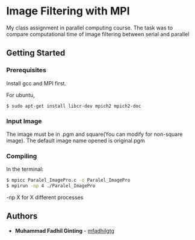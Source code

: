 # Image Filtering with MPI

My class assignment in parallel computing course. The task was to compare computational time of image filtering between serial and parallel

## Getting Started

### Prerequisites

Install gcc and MPI first.

For ubuntu,
```
$ sudo apt-get install libcr-dev mpich2 mpich2-doc
```
### Input Image
The image must be in .pgm and square(You can modify for non-square image).
The default image name opened is original.pgm

### Compiling
In the terminal:
  ```bash
  $ mpicc Paralel_ImagePro.c -o Paralel_ImagePro
  $ mpirun -np 4 ./Paralel_ImagePro
  ```
  -np X for X different processes

## Authors

* **Muhammad Fadhil Ginting** - [mfadhilgtg](https://github.com/mfadhilgtg)



